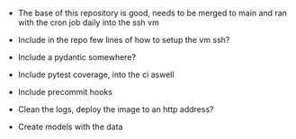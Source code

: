 - The base of this repository is good, needs to be merged to main and ran with the cron job daily into the ssh vm
- Include in the repo few lines of how to setup the vm ssh?
- Include a pydantic somewhere?
- Include pytest coverage, into the ci aswell
- Include precommit hooks
- Clean the logs, deploy the image to an http address?

- Create models with the data